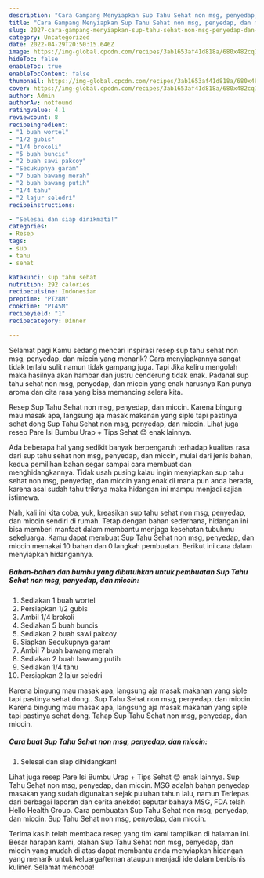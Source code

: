 ```yaml
---
description: "Cara Gampang Menyiapkan Sup Tahu Sehat non msg, penyedap, dan miccin Menu Buka Puas"
title: "Cara Gampang Menyiapkan Sup Tahu Sehat non msg, penyedap, dan miccin Menu Buka Puas"
slug: 2027-cara-gampang-menyiapkan-sup-tahu-sehat-non-msg-penyedap-dan-miccin-menu-buka-puas
category: Uncategorized
date: 2022-04-29T20:50:15.646Z
image: https://img-global.cpcdn.com/recipes/3ab1653af41d818a/680x482cq70/sup-tahu-sehat-non-msg-penyedap-dan-miccin-foto-resep-utama.jpg
hideToc: false
enableToc: true
enableTocContent: false
thumbnail: https://img-global.cpcdn.com/recipes/3ab1653af41d818a/680x482cq70/sup-tahu-sehat-non-msg-penyedap-dan-miccin-foto-resep-utama.jpg
cover: https://img-global.cpcdn.com/recipes/3ab1653af41d818a/680x482cq70/sup-tahu-sehat-non-msg-penyedap-dan-miccin-foto-resep-utama.jpg
author: Admin
authorAv: notfound
ratingvalue: 4.1
reviewcount: 8
recipeingredient:
- "1 buah wortel"
- "1/2 gubis"
- "1/4 brokoli"
- "5 buah buncis"
- "2 buah sawi pakcoy"
- "Secukupnya garam"
- "7 buah bawang merah"
- "2 buah bawang putih"
- "1/4 tahu"
- "2 lajur seledri"
recipeinstructions:

- "Selesai dan siap dinikmati!"
categories:
- Resep
tags:
- sup
- tahu
- sehat

katakunci: sup tahu sehat 
nutrition: 292 calories
recipecuisine: Indonesian
preptime: "PT28M"
cooktime: "PT45M"
recipeyield: "1"
recipecategory: Dinner

---
```



Selamat pagi Kamu sedang mencari inspirasi resep sup tahu sehat non msg, penyedap, dan miccin yang menarik? Cara menyiapkannya sangat tidak terlalu sulit namun tidak gampang juga. Tapi Jika keliru mengolah maka hasilnya akan hambar dan justru cenderung tidak enak. Padahal sup tahu sehat non msg, penyedap, dan miccin yang enak harusnya Kan punya aroma dan cita rasa yang bisa memancing selera kita.


Resep Sup Tahu Sehat non msg, penyedap, dan miccin. Karena bingung mau masak apa, langsung aja masak makanan yang siple tapi pastinya sehat dong Sup Tahu Sehat non msg, penyedap, dan miccin. Lihat juga resep Pare Isi Bumbu Urap + Tips Sehat 😊 enak lainnya.

Ada beberapa hal yang sedikit banyak berpengaruh terhadap kualitas rasa dari sup tahu sehat non msg, penyedap, dan miccin, mulai dari jenis bahan, kedua pemilihan bahan segar sampai cara membuat dan menghidangkannya. Tidak usah pusing kalau ingin menyiapkan sup tahu sehat non msg, penyedap, dan miccin yang enak di mana pun anda berada, karena asal sudah tahu triknya maka hidangan ini mampu menjadi sajian istimewa.


Nah, kali ini kita coba, yuk, kreasikan sup tahu sehat non msg, penyedap, dan miccin sendiri di rumah. Tetap dengan bahan sederhana, hidangan ini bisa memberi manfaat dalam membantu menjaga kesehatan tubuhmu sekeluarga. Kamu dapat membuat Sup Tahu Sehat non msg, penyedap, dan miccin memakai 10 bahan dan 0 langkah pembuatan. Berikut ini cara dalam menyiapkan hidangannya.

<!--inarticleads1-->

##### Bahan-bahan dan bumbu yang dibutuhkan untuk pembuatan Sup Tahu Sehat non msg, penyedap, dan miccin:

1. Sediakan 1 buah wortel
1. Persiapkan 1/2 gubis
1. Ambil 1/4 brokoli
1. Sediakan 5 buah buncis
1. Sediakan 2 buah sawi pakcoy
1. Siapkan Secukupnya garam
1. Ambil 7 buah bawang merah
1. Sediakan 2 buah bawang putih
1. Sediakan 1/4 tahu
1. Persiapkan 2 lajur seledri


Karena bingung mau masak apa, langsung aja masak makanan yang siple tapi pastinya sehat dong.. Sup Tahu Sehat non msg, penyedap, dan miccin. Karena bingung mau masak apa, langsung aja masak makanan yang siple tapi pastinya sehat dong. Tahap Sup Tahu Sehat non msg, penyedap, dan miccin. 

<!--inarticleads2-->

##### Cara buat Sup Tahu Sehat non msg, penyedap, dan miccin:


1. Selesai dan siap dihidangkan!

Lihat juga resep Pare Isi Bumbu Urap + Tips Sehat 😊 enak lainnya. Sup Tahu Sehat non msg, penyedap, dan miccin. MSG adalah bahan penyedap masakan yang sudah digunakan sejak puluhan tahun lalu, namun Terlepas dari berbagai laporan dan cerita anekdot seputar bahaya MSG, FDA telah Hello Health Group. Cara pembuatan Sup Tahu Sehat non msg, penyedap, dan miccin. Sup Tahu Sehat non msg, penyedap, dan miccin. 

Terima kasih telah membaca resep yang tim kami tampilkan di halaman ini. Besar harapan kami, olahan Sup Tahu Sehat non msg, penyedap, dan miccin yang mudah di atas dapat membantu anda menyiapkan hidangan yang menarik untuk keluarga/teman ataupun menjadi ide dalam berbisnis kuliner. Selamat mencoba!

